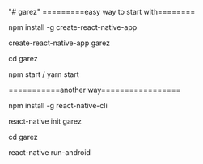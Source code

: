 "# garez" 
=========easy way to start with========

npm install -g create-react-native-app

create-react-native-app garez

cd garez

npm start / yarn start

===========another way=================

npm install -g react-native-cli

react-native init garez

cd garez

react-native run-android
